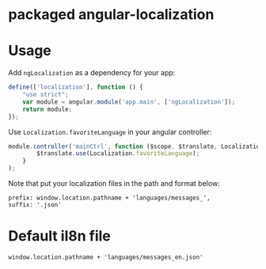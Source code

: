 # packaged angular-localization
# Usage

Add `ngLocalization` as a dependency for your app:

```javascript
define(['localization'], function () {
    "use strict";
    var module = angular.module('app.main', ['ngLocalization']);
    return module;
});
```

Use `Localization.favoriteLanguage` in your angular controller:

```javascript
module.controller('mainCtrl', function ($scope, $translate, Localization) {
        $translate.use(Localization.favoriteLanguage);
    }
);
```
Note that put your localization files in the path and format below:
```
prefix: window.location.pathname + 'languages/messages_',
suffix: '.json'
```
# Default il8n file

```
window.location.pathname + 'languages/messages_en.json'
```
